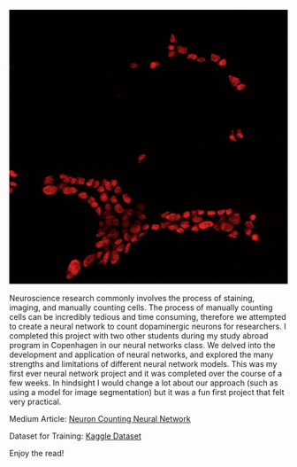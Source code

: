 ![ANNA1](assets\img\ANNA1.png)

 Neuroscience research commonly involves the process of staining, imaging, and manually counting cells. The process of manually counting cells can be incredibly tedious and time consuming, therefore we attempted to create a neural network to count dopaminergic neurons for researchers. I completed this project with two other students during my study abroad program in Copenhagen in our neural networks class. We delved into the development and application of neural networks, and explored the many strengths and limitations of different neural network models. This was my first ever neural network project and it was completed over the course of a few weeks. In hindsight I would change a lot about our approach (such as using a model for image segmentation) but it was a fun first project that felt very practical.

Medium Article: [Neuron Counting Neural Network](https://medium.com/@jgb2162/neuron-counting-neural-network-c2340391d756)

Dataset for Training: [Kaggle Dataset](https://www.kaggle.com/datasets/jamiebergen/neurondata-th-anna1)

Enjoy the read!



